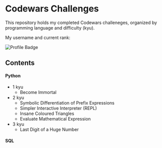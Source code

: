 # Codewars Challenges


This repository holds my completed Codewars challeneges, organized by 
programming language and difficulty (kyu).

My username and current rank:

![Profile Badge](https://www.codewars.com/users/newtonsspawn/badges/large)

## Contents


#### Python

- 1 kyu
  - Become Immortal
- 2 kyu
  - Symbolic Differentiation of Prefix Expressions
  - Simpler Interactive Interpreter (REPL)
  - Insane Coloured Triangles
  - Evaluate Mathematical Expression
- 3 kyu
  - Last Digit of a Huge Number


#### SQL
